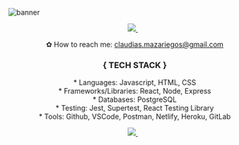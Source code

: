 <!-- <p align="center"> -->
  ![banner](https://res.cloudinary.com/techhire/image/upload/v1629744937/Pink_and_Peach_Technology_LinkedIn_Banner_tb6fsf.gif)

<p align='center'>
  
<a href="https://www.linkedin.com/in/claudia-mazariegos/" target="_blank" rel="noopener noreferrer">
    <img src="https://img.shields.io/badge/linkedin-%230077B5.svg?&style=for-the-badge&logo=linkedin&logoColor=cyan" />
  </a>&nbsp;&nbsp;
<!--  
 <a href="https://twitter.com/cmazariegos44" target="_blank" rel="noopener noreferrer">
    <img src="https://img.shields.io/badge/Twitter-1DA1F2?style=for-the-badge&logo=twitter&logoColor=cyan" />        
  </a>&nbsp;&nbsp;
  
 <a href="https://instagram.com/claudiamaza44" target="_blank" rel="noopener noreferrer">
    <img src="https://img.shields.io/badge/instagram-%23E4405F.svg?&style=for-the-badge&logo=instagram&logoColor=cyan" padding='none'/>        
  </a>&nbsp;&nbsp;
  
   <a href="https://claudiatech.com/" target="_blank" rel="noopener noreferrer">
    <img src="https://img.shields.io/badge/-Portfolio-green?&style=for-the-badge&logo=none&logoColor=green" padding='none'/>        
  </a>&nbsp;&nbsp; -->
  
  
  
 </p> 


<p align='center'>
<!-- ✿ Currently working on a skintone detection app called SkinCode() that is utilizing AI
<br> -->
<!-- ✿  Currently learning react native & Java -->
<!-- <br> -->
  ✿  How to reach me: <a href = "mailto: claudias.mazariegos@gmail.com">claudias.mazariegos@gmail.com</a>
</p>

 <!-- <p float="left" align="center">
<a href="https://github.com/cmazariegos44/github-readme-stats">
  <img src="https://github-readme-stats.vercel.app/api?username=cmazariegos44&theme=solarized-light&count_private=true&show_icons=true&hide=stars,issues" with="40%" />
 </a>&nbsp;&nbsp;
  </p> -->

<h3 align='center'>{ TECH STACK }</h3> 
<p align="center"> 
* Languages: Javascript, HTML, CSS
</br>
* Frameworks/Libraries: React, Node, Express 
</br>
* Databases: PostgreSQL
</br>
* Testing: Jest, Supertest, React Testing Library
</br>
* Tools: Github, VSCode, Postman, Netlify, Heroku, GitLab
</p>

<!--<p align="center">
 <a href="https://github.com/cmazariegos44/github-readme-stats">
 <img src="https://github-readme-stats.vercel.app/api/top-langs/?username=cmazariegos44&theme=solarized-light&layout=compact" />
 </a>&nbsp;&nbsp;
</p>-->

 <p align="center">
<a href="https://github.com/cmazariegos44/github-readme-streak-stats">
  <img src="https://github-readme-streak-stats.herokuapp.com/?user=cmazariegos44&theme=solarized-light" />
 </a>&nbsp;&nbsp;
</p>




